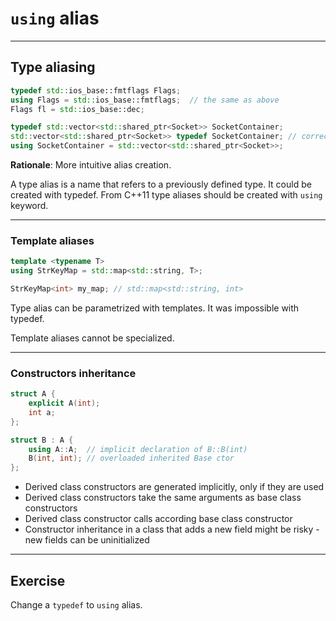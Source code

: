 <!-- .slide: data-background="#111111" -->
# `using` alias

___

## Type aliasing

```cpp
typedef std::ios_base::fmtflags Flags;
using Flags = std::ios_base::fmtflags;  // the same as above
Flags fl = std::ios_base::dec;
```
<!-- .element: class="fragment fade-in" -->

```cpp
typedef std::vector<std::shared_ptr<Socket>> SocketContainer;
std::vector<std::shared_ptr<Socket>> typedef SocketContainer; // correct ;)
using SocketContainer = std::vector<std::shared_ptr<Socket>>;
```
<!-- .element: class="fragment fade-in" -->

**Rationale**: More intuitive alias creation.
<!-- .element: class="fragment fade-in" -->

A type alias is a name that refers to a previously defined type. It could be created with typedef.
From C++11 type aliases should be created with `using` keyword.
<!-- .element: class="fragment fade-in" -->

___

### Template aliases

```cpp
template <typename T>
using StrKeyMap = std::map<std::string, T>;

StrKeyMap<int> my_map; // std::map<std::string, int>
```

Type alias can be parametrized with templates. It was impossible with typedef.
<!-- .element: class="fragment fade-in" -->

Template aliases cannot be specialized.
<!-- .element: class="fragment fade-in" -->

___

### Constructors inheritance

```cpp
struct A {
    explicit A(int);
    int a;
};

struct B : A {
    using A::A;  // implicit declaration of B::B(int)
    B(int, int); // overloaded inherited Base ctor
};
```

* <!-- .element: class="fragment fade-in" --> Derived class constructors are generated implicitly, only if they are used
* <!-- .element: class="fragment fade-in" --> Derived class constructors take the same arguments as base class constructors
* <!-- .element: class="fragment fade-in" --> Derived class constructor calls according base class constructor
* <!-- .element: class="fragment fade-in" --> Constructor inheritance in a class that adds a new field might be risky - new fields can be uninitialized

___

## Exercise

Change a `typedef` to `using` alias.
